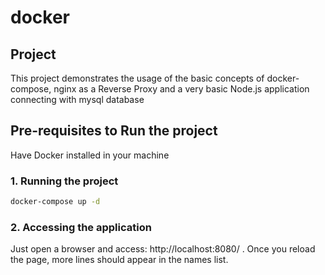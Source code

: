 # docker

## Project

This project demonstrates the usage of the basic concepts of docker-compose, nginx as a Reverse Proxy and a very basic Node.js application connecting with mysql database

## Pre-requisites to Run the project

Have Docker installed in your machine

### 1. Running the project

```sh
docker-compose up -d
```

### 2. Accessing the application

Just open a browser and access: http://localhost:8080/ . Once you reload the page, more lines should appear in the names list.
